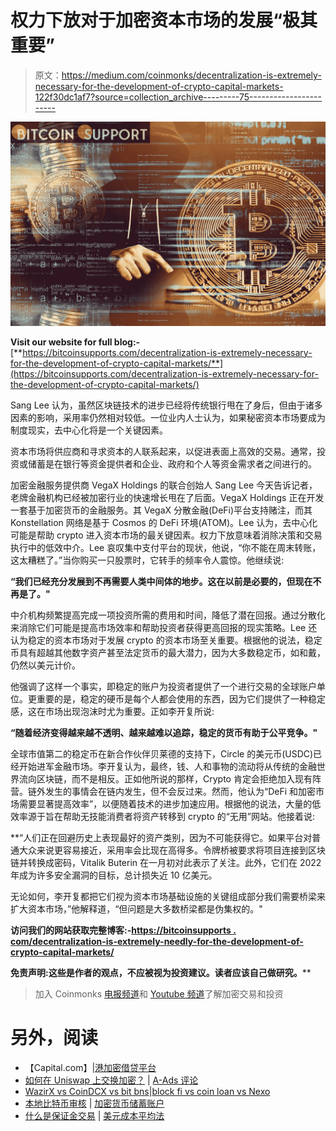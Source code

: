 # 权力下放对于加密资本市场的发展“极其重要”

> 原文：<https://medium.com/coinmonks/decentralization-is-extremely-necessary-for-the-development-of-crypto-capital-markets-122f30dc1af7?source=collection_archive---------75----------------------->

![](img/2474f6b9d05883a994002af4d2b2878f.png)

**Visit our website for full blog:-** [**https://bitcoinsupports.com/decentralization-is-extremely-necessary-for-the-development-of-crypto-capital-markets/**](https://bitcoinsupports.com/decentralization-is-extremely-necessary-for-the-development-of-crypto-capital-markets/)

Sang Lee 认为，虽然区块链技术的进步已经将传统银行甩在了身后，但由于诸多因素的影响，采用率仍然相对较低。一位业内人士认为，如果秘密资本市场要成为制度现实，去中心化将是一个关键因素。

资本市场将供应商和寻求资本的人联系起来，以促进表面上高效的交易。通常，投资或储蓄是在银行等资金提供者和企业、政府和个人等资金需求者之间进行的。

加密金融服务提供商 VegaX Holdings 的联合创始人 Sang Lee 今天告诉记者，老牌金融机构已经被加密行业的快速增长甩在了后面。VegaX Holdings 正在开发一套基于加密货币的金融服务。其 VegaX 分散金融(DeFi)平台支持赌注，而其 Konstellation 网络是基于 Cosmos 的 DeFi 环境(ATOM)。Lee 认为，去中心化可能是帮助 crypto 进入资本市场的最关键因素。权力下放意味着消除决策和交易执行中的低效中介。Lee 哀叹集中支付平台的现状，他说，“你不能在周末转账，这太糟糕了。”当你购买一只股票时，它转手的频率令人震惊。他继续说:

**“我们已经充分发展到不再需要人类中间体的地步。这在以前是必要的，但现在不再是了。"**

中介机构频繁提高完成一项投资所需的费用和时间，降低了潜在回报。通过分散化来消除它们可能是提高市场效率和帮助投资者获得更高回报的现实策略。Lee 还认为稳定的资本市场对于发展 crypto 的资本市场至关重要。根据他的说法，稳定币具有超越其他数字资产甚至法定货币的最大潜力，因为大多数稳定币，如和戴，仍然以美元计价。

他强调了这样一个事实，即稳定的账户为投资者提供了一个进行交易的全球账户单位。更重要的是，稳定的硬币是每个人都会使用的东西，因为它们提供了一种稳定感，这在市场出现泡沫时尤为重要。正如李开复所说:

**“随着经济变得越来越不透明、越来越难以追踪，稳定的货币有助于公平竞争。"**

全球市值第二的稳定币在新合作伙伴贝莱德的支持下，Circle 的美元币(USDC)已经开始进军金融市场。李开复认为，最终，钱、人和事物的流动将从传统的金融世界流向区块链，而不是相反。正如他所说的那样，Crypto 肯定会拒绝加入现有阵营。链外发生的事情会在链内发生，但不会反过来。然而，他认为“DeFi 和加密市场需要显著提高效率”，以便随着技术的进步加速应用。根据他的说法，大量的低效率源于旨在帮助无技能消费者将资产转移到 crypto 的“无用”网站。他接着说:

**“人们正在回避历史上表现最好的资产类别，因为不可能获得它。如果平台对普通大众来说更容易接近，采用率会比现在高得多。令牌桥被要求将项目连接到区块链并转换成密码，Vitalik Buterin 在一月初对此表示了关注。此外，它们在 2022 年成为许多安全漏洞的目标，总计损失近 10 亿美元。

无论如何，李开复都把它们视为资本市场基础设施的关键组成部分我们需要桥梁来扩大资本市场，”他解释道，“但问题是大多数桥梁都是伪集权的。"

**访问我们的网站获取完整博客:-**[**https://bitcoinsupports . com/decentralization-is-extremely-needly-for-the-development-of-crypto-capital-markets/**](https://bitcoinsupports.com/decentralization-is-extremely-necessary-for-the-development-of-crypto-capital-markets/)

**免责声明:这些是作者的观点，不应被视为投资建议。读者应该自己做研究。****

> 加入 Coinmonks [电报频道](https://t.me/coincodecap)和 [Youtube 频道](https://www.youtube.com/c/coinmonks/videos)了解加密交易和投资

# 另外，阅读

*   【Capital.com】|[港加密借贷平台](https://coincodecap.com/crypto-lending-hong-kong)
*   [如何在 Uniswap 上交换加密？](https://coincodecap.com/swap-crypto-on-uniswap) | [A-Ads 评论](https://coincodecap.com/a-ads-review)
*   [WazirX vs CoinDCX vs bit bns](/coinmonks/wazirx-vs-coindcx-vs-bitbns-149f4f19a2f1)|[block fi vs coin loan vs Nexo](/coinmonks/blockfi-vs-coinloan-vs-nexo-cb624635230d)
*   [本地比特币审核](/coinmonks/localbitcoins-review-6cc001c6ed56) | [加密货币储蓄账户](https://coincodecap.com/cryptocurrency-savings-accounts)
*   [什么是保证金交易](https://coincodecap.com/margin-trading) | [美元成本平均法](https://coincodecap.com/dca)